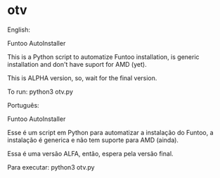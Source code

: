 # otv

English:

Funtoo AutoInstaller

This is a Python script to automatize Funtoo installation, is generic installation and don't have suport for AMD (yet). 

This is ALPHA version, so, wait for the final version. 

To run: python3 otv.py

Português:

Funtoo AutoInstaller

Esse é um script em Python para automatizar a instalação do Funtoo, a instalação é generica e não tem suporte para AMD (ainda).

Essa é uma versão ALFA, então, espera pela versão final.

Para executar: python3 otv.py


